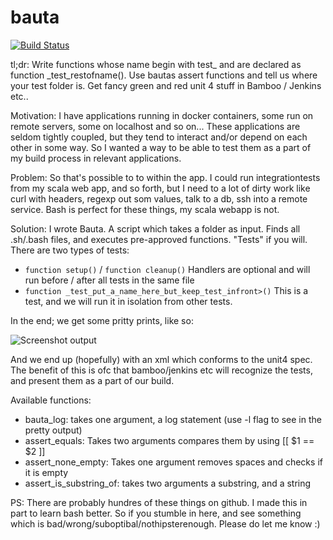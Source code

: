 # bauta
[![Build Status](https://travis-ci.org/brujoand/bauta.svg?branch=master)](https://travis-ci.org/brujoand/bauta)

tl;dr:
Write functions whose name begin with test_ and are declared as function _test_restofname(). Use bautas assert functions and tell us where your test folder is. Get fancy green and red unit 4 stuff in Bamboo / Jenkins etc..

Motivation:
I have applications running in docker containers, some run on remote servers, some on localhost and so on... These applications are seldom tightly coupled, but they tend to interact and/or depend on each other in some way. So I wanted a way to be able to test them as a part of my build process in relevant applications.

Problem:
So that's possible to to within the app. I could run integrationtests from my scala web app, and so forth, but I need to a lot of dirty work like curl with headers, regexp out som values, talk to a db, ssh into a remote service. Bash is perfect for these things, my scala webapp is not.

Solution:
I wrote Bauta. A script which takes a folder as input. Finds all .sh/.bash files, and executes pre-approved functions. "Tests" if you will. There are two types of tests:

  - ``` function setup() ``` / ``` function cleanup() ``` Handlers are optional and will run before / after all tests in the same file
  - ``` function _test_put_a_name_here_but_keep_test_infront>() ``` This is a test, and we will run it in isolation from other tests.

In the end; we get some pritty prints, like so:

![Screenshot output](https://raw.github.com/brujoand/bauta/master/resources/test_output.png)

And we end up (hopefully) with an xml which conforms to the unit4 spec. The benefit of this is ofc that bamboo/jenkins etc will recognize the tests, and present them as a part of our build.

Available functions:
  - bauta_log: takes one argument, a log statement (use -l flag to see in the pretty output)
  - assert_equals: Takes two arguments compares them by using [[ $1 == $2 ]]
  - assert_none_empty: Takes one argument removes spaces and checks if it is empty
  - assert_is_substring_of: takes two arguments a substring, and a string

PS: There are probably hundres of these things on github. I made this in part to learn bash better. So if you stumble in here, and see something which is bad/wrong/suboptibal/nothipsterenough. Please do let me know :)
